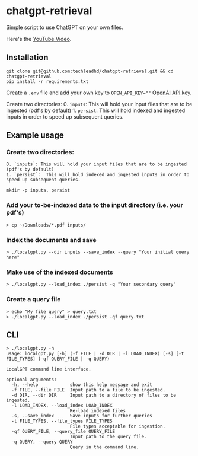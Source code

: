 # chatgpt-retrieval

Simple script to use ChatGPT on your own files.

Here's the [YouTube Video](https://youtu.be/9AXP7tCI9PI).

## Installation


```
git clone git@github.com:techleadhd/chatgpt-retrieval.git && cd chatgpt-retrieval
pip install -r requirements.txt
```

Create a `.env` file and add your own key to `OPEN_API_KEY=""` [OpenAI API key](https://platform.openai.com/account/api-keys). 

Create two directories:
    0. `inputs`: This will hold your input files that are to be ingested (pdf's by default)
    1. `persist`:  This will hold indexed and ingested inputs in order to speed up subsequent queries.

## Example usage

### Create two directories:
    0. `inputs`: This will hold your input files that are to be ingested (pdf's by default)
    1. `persist`:  This will hold indexed and ingested inputs in order to speed up subsequent queries.

```shell
mkdir -p inputs, persist
```

### Add your to-be-indexed data to the input directory (i.e. your pdf's)

```shell
> cp ~/Downloads/*.pdf inputs/
```

### Index the documents and save
```shell
> ./localgpt.py --dir inputs --save_index --query "Your initial query here"
```

### Make use of the indexed documents

```shell
> ./localgpt.py --load_index ./persist -q "Your secondary query"
```

### Create a query file

```shell
> echo "My file query" > query.txt
> ./localgpt.py --load_index ./persist -qf query.txt
```

## CLI

```shell
> ./localgpt.py -h
usage: localgpt.py [-h] (-f FILE | -d DIR | -l LOAD_INDEX) [-s] [-t FILE_TYPES] (-qf QUERY_FILE | -q QUERY)

LocalGPT command line interface.

optional arguments:
  -h, --help            show this help message and exit
  -f FILE, --file FILE  Input path to a file to be ingested.
  -d DIR, --dir DIR     Input path to a directory of files to be ingested.
  -l LOAD_INDEX, --load_index LOAD_INDEX
                        Re-load indexed files
  -s, --save_index      Save inputs for further queries
  -t FILE_TYPES, --file_types FILE_TYPES
                        File types acceptable for ingestion.
  -qf QUERY_FILE, --query_file QUERY_FILE
                        Input path to the query file.
  -q QUERY, --query QUERY
                        Query in the command line.

```